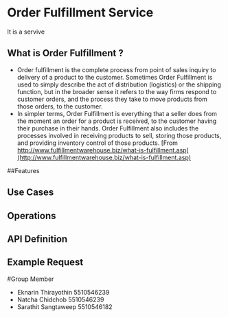 # Order Fulfillment Service
It is a servive

## What is Order Fulfillment ?
* Order fulfillment is the complete process from point of sales inquiry to delivery of a product to the customer. Sometimes Order Fulfillment is used to simply describe the act of distribution (logistics) or the shipping function, but in the broader sense it refers to the way firms respond to customer orders, and the process they take to move products from those orders, to the customer.
* In simpler terms, Order Fulfillment is everything that a seller does from the moment an order for a product is received, to the customer having their purchase in their hands. Order Fulfillment also includes the processes involved in receiving products to sell, storing those products, and providing inventory control of those products.
[From http://www.fulfillmentwarehouse.biz/what-is-fulfillment.asp](http://www.fulfillmentwarehouse.biz/what-is-fulfillment.asp)


##Features

## Use Cases

## Operations ##

## API Definition

## Example Request

#Group Member
* Eknarin Thirayothin	5510546239
* Natcha  Chidchob 		5510546239
* Sarathit  Sangtaweep 	5510546182
